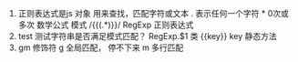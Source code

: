 1. 正则表达式是js 对象
用来查找，匹配字符或文本
. 表示任何一个字符 * 0次或多次
数学公式 模式 /\{\{(.*)\}\}/
RegExp 正则表达式
2. test
测试字符串是否满足模式匹配？
RegExp.$1 类 {{key}} key 静态方法
3. gm 修饰符
g 全局匹配， 停不下来
m 多行匹配